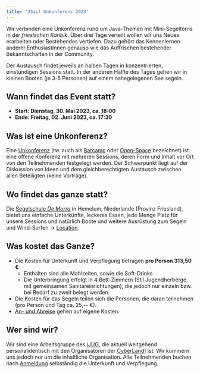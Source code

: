 ```yaml
---
title: "JSail Unkonferenz 2023"
---
```


Wir verbinden eine Unkonferenz rund um Java-Themen mit Mini-Segeltörns in der _friesischen Karibik_.
Über drei Tage verteilt wollen wir uns Neues erarbeiten oder Bestehendes vertiefen.
Dazu gehört das Kennenlernen anderer EnthusiastInnen genauso wie das Auffrischen bestehender Bekanntschaften in der Community.

[//]: # (TODO hier Bild mit Lernenden ...)

Der Austausch findet jeweils an halben Tagen in konzentrierten, einstündigen Sessions statt.
In der anderen Hälfte des Tages gehen wir in kleinen Booten (je 3-5 Personen) auf einem nahegelegenen See segeln.

[//]: # (TODO hier Bild vom Segeln)

## Wann findet das Event statt?

* **Start: Dienstag, 30. Mai 2023, ca. 18:00**
* **Ende: Freitag, 02. Juni 2023, ca. 17:30**

## Was ist eine Unkonferenz?

Eine [Unkonferenz](/unkonferenz/) (tw. auch als [Barcamp](https://de.wikipedia.org/wiki/Barcamp) oder [Open-Space](https://de.wikipedia.org/wiki/Open_Space) bezeichnet) ist eine offene Konferenz mit mehreren Sessions, deren Form und Inhalt vor Ort von den Teilnehmenden festgelegt werden.
Der Schwerpunkt liegt auf der Diskussion von Ideen und dem gleichberechtigten Austausch zwischen allen Beteiligten (keine Vorträge).

## Wo findet das ganze statt?

Die [Segelschule _De Morra_](https://zeilschooldemorra.nl/) in Hemelum, Niederlande (Provinz Friesland), bietet uns einfache Unterkünfte, leckeres Essen, jede Menge Platz für unsere Sessions und natürlich Boote und weitere Ausrüstung zum Segeln und Wind-Surfen -> [Location](/location).

## Was kostet das Ganze?

[//]: # (TODO Kosten für das Segeln klären, sowie Flatrate Getränke und Belegung der Zimmer: Single/Double vs. Kosten)

* Die Kosten für Unterkunft und Verpflegung betragen **pro Person 313,50 €**
  * Enthalten sind alle Mahlzeiten, sowie die Soft-Drinks
  * Die Unterbringung erfolgt in 4 Bett-Zimmern (Stil Jugendherberge, mit gemeinsamen Sanitäreinrichtungen), die jedoch nur einzeln bzw. bei Bedarf zu zweit belegt werden.
* Die Kosten für das Segeln teilen sich die Personen, die daran teilnehmen (pro Person und Tag ca. 25,-- €).
* [An- und Abreise](/an+abreise) gehen auf eigene Kosten.

## Wer sind wir?

Wir sind eine Arbeitsgruppe des [iJUG](https://ijug.eu), die aktuell weitgehend personalidentisch mit den Organisatoren der [CyberLand](https://cyberland.ijug.eu)) ist.
Wir kümmern uns jedoch nur um die inhaltliche Organisation.
Alle Teilnehmenden buchen nach [Anmeldung](/anmeldung/) selbständig die Unterkunft und Verpflegung.